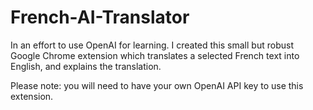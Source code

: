# French-AI-Translator
In an effort to use OpenAI for learning. I created this small but robust Google Chrome extension which translates a selected French text into English, and explains the translation. 

Please note: you will need to have your own OpenAI API key to use this extension. 
